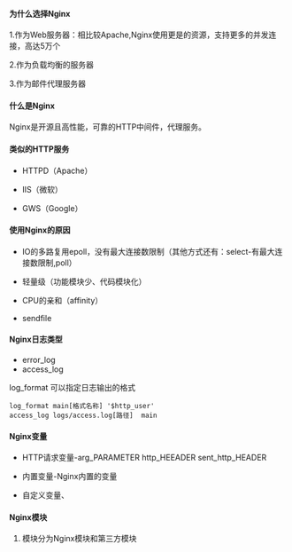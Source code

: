 #### 为什么选择Nginx

1.作为Web服务器：相比较Apache,Nginx使用更是的资源，支持更多的并发连接，高达5万个

2.作为负载均衡的服务器

3.作为邮件代理服务器

#### 什么是Nginx

Nginx是开源且高性能，可靠的HTTP中间件，代理服务。

#### 类似的HTTP服务

- HTTPD（Apache）

- IIS（微软）
- GWS（Google）

#### 使用Nginx的原因

- IO的多路复用epoll，没有最大连接数限制（其他方式还有：select-有最大连接数限制,poll）

- 轻量级（功能模块少、代码模块化）

- CPU的亲和（affinity）

- sendfile

#### Nginx日志类型

- error_log
- access_log

log_format 可以指定日志输出的格式

```
log_format main[格式名称] '$http_user'
access_log logs/access.log[路径]  main
```

#### Nginx变量

- HTTP请求变量-arg_PARAMETER    http_HEEADER    sent_http_HEADER

- 内置变量-Nginx内置的变量

- 自定义变量、

  

#### Nginx模块

1. 模块分为Nginx模块和第三方模块

